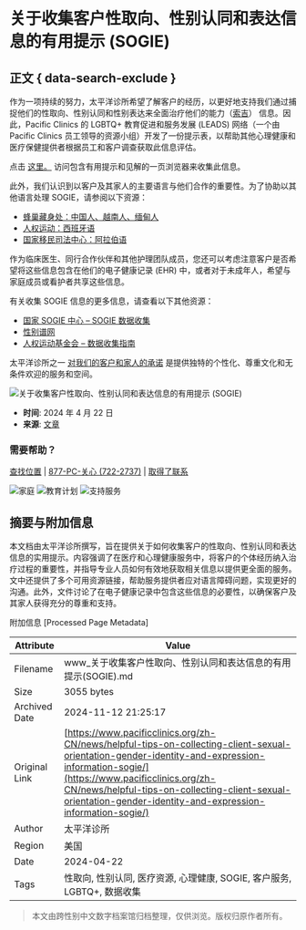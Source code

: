 # 关于收集客户性取向、性别认同和表达信息的有用提示 (SOGIE)

## 正文 { data-search-exclude }


作为一项持续的努力，太平洋诊所希望了解客户的经历，以更好地支持我们通过捕捉他们的性取向、性别认同和性别表达来全面治疗他们的能力（[索吉](https://sogiecenter.org/)） 信息。因此，Pacific Clinics 的 LGBTQ+ 教育促进和服务发展 (LEADS) 网络（一个由 Pacific Clinics 员工领导的资源小组）开发了一份提示表，以帮助其他心理健康和医疗保健提供者根据员工和客户调查获取此信息评估。

点击 [这里。](https://www.pacificclinics.org/wp-content/uploads/2024/04/Tips-for-Gathering-Information-on-SOGIE.pdf) 访问包含有用提示和见解的一页浏览器来收集此信息。

此外，我们认识到以客户及其家人的主要语言与他们合作的重要性。为了协助以其他语言处理 SOGIE，请参阅以下资源：

-   [蜂巢藏身处：中国人、越南人、缅甸人](https://hch510.org/resources/#lgbtq-glossary)
-   [人权运动：西班牙语](https://assets2.hrc.org/files/assets/resources/CaringForLGBTQYouth-Spanish.pdf)
-   [国家移民司法中心：阿拉伯语](https://immigrantjustice.org/for-attorneys/legal-resources/file/arabic-lgbtq-terminology-guide-nijc-interpreters-and-staff)

作为临床医生、同行合作伙伴和其他护理团队成员，您还可以考虑注意客户是否希望将这些信息包含在他们的电子健康记录 (EHR) 中，或者对于未成年人，希望与家庭成员或看护者共享这些信息。

有关收集 SOGIE 信息的更多信息，请查看以下其他资源：

-   [国家 SOGIE 中心 – SOGIE 数据收集](https://sogiecenter.org/offerings/data-collection/)
-   [性别谱网](http://www.genderspectrum.org)
-   [人权运动基金会 – 数据收集指南](https://assets2.hrc.org/files/assets/resources/HRC_ACAF_SOGIE_Data_Collection_Guide.pdf)

太平洋诊所之一 [对我们的客户和家人的承诺](https://www.pacificclinics.org/zh-CN/%E5%85%B3%E4%BA%8E%E6%88%91%E4%BB%AC/%E6%88%91%E4%BB%AC%E7%9A%84%E6%96%B9%E6%B3%95/) 是提供独特的个性化、尊重文化和无条件欢迎的服务和空间。

![关于收集客户性取向、性别认同和表达信息的有用提示 (SOGIE)](https://www.pacificclinics.org/wp-content/uploads/2024/04/SOGIE-Hero.png)

-   **时间**: 2024 年 4 月 22 日
-   **来源**: [文章](https://www.pacificclinics.org/zh-CN/%E6%96%B0%E9%97%BB/%E7%B1%BB%E5%88%AB/%E6%96%B0%E9%97%BB-a/)

### 需要帮助？

[查找位置](https://www.pacificclinics.org/zh-CN/%E5%9C%B0%E7%82%B9/)  |  [877-PC-关心 (722-2737)](tel:877-722-2737)  |  [取得了联系](https://www.pacificclinics.org/zh-CN/%E8%81%94%E7%B3%BB%E6%88%91%E4%BB%AC/)

![家庭](https://www.pacificclinics.org/wp-content/uploads/2023/08/Family.jpg)
![教育计划](https://www.pacificclinics.org/wp-content/uploads/2023/08/BH-menu-image.jpg)
![支持服务](https://www.pacificclinics.org/wp-content/uploads/2023/08/Social-services.jpg)

## 摘要与附加信息

<!-- tcd_abstract -->
本文档由太平洋诊所撰写，旨在提供关于如何收集客户的性取向、性别认同和表达信息的实用提示。内容强调了在医疗和心理健康服务中，将客户的个体经历纳入治疗过程的重要性，并指导专业人员如何有效地获取相关信息以提供更全面的服务。文中还提供了多个可用资源链接，帮助服务提供者应对语言障碍问题，实现更好的沟通。此外，文件讨论了在电子健康记录中包含这些信息的必要性，以确保客户及其家人获得充分的尊重和支持。
<!-- tcd_abstract_end -->

附加信息 [Processed Page Metadata]

| Attribute       | Value                                  |
|-----------------|----------------------------------------|
| Filename        | www_关于收集客户性取向、性别认同和表达信息的有用提示(SOGIE).md                             |
| Size            | 3055 bytes                           |
| Archived Date   | 2024-11-12 21:25:17                             |
| Original Link   | [https://www.pacificclinics.org/zh-CN/news/helpful-tips-on-collecting-client-sexual-orientation-gender-identity-and-expression-information-sogie/](https://www.pacificclinics.org/zh-CN/news/helpful-tips-on-collecting-client-sexual-orientation-gender-identity-and-expression-information-sogie/)                       |
| Author          | 太平洋诊所                               |
| Region          | 美国                               |
| Date            | 2024-04-22                                 |
| Tags            | 性取向, 性别认同, 医疗资源, 心理健康, SOGIE, 客户服务, LGBTQ+, 数据收集                                 |
>
> 本文由跨性别中文数字档案馆归档整理，仅供浏览。版权归原作者所有。
>